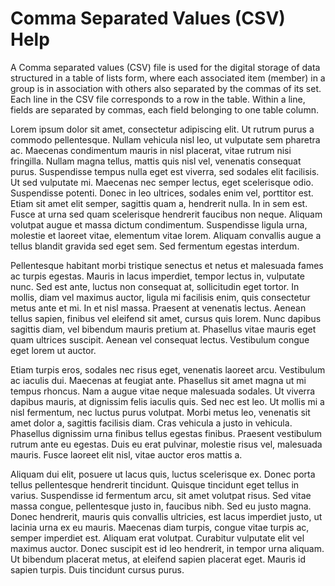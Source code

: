 # Comma Separated Values (CSV) Help

A Comma separated values (CSV) file is used for the digital storage of data structured in a table of lists form, where each associated item (member) in a group is in association with others also separated by the commas of its set. Each line in the CSV file corresponds to a row in the table. Within a line, fields are separated by commas, each field belonging to one table column.

Lorem ipsum dolor sit amet, consectetur adipiscing elit. Ut rutrum purus a commodo pellentesque. Nullam vehicula nisl leo, ut vulputate sem pharetra ac. Maecenas condimentum mauris in nisl placerat, vitae rutrum nisi fringilla. Nullam magna tellus, mattis quis nisl vel, venenatis consequat purus. Suspendisse tempus nulla eget est viverra, sed sodales elit facilisis. Ut sed vulputate mi. Maecenas nec semper lectus, eget scelerisque odio. Suspendisse potenti. Donec in leo ultrices, sodales enim vel, porttitor est. Etiam sit amet elit semper, sagittis quam a, hendrerit nulla. In in sem est. Fusce at urna sed quam scelerisque hendrerit faucibus non neque. Aliquam volutpat augue et massa dictum condimentum. Suspendisse ligula urna, molestie et laoreet vitae, elementum vitae lorem. Aliquam convallis augue a tellus blandit gravida sed eget sem. Sed fermentum egestas interdum.

Pellentesque habitant morbi tristique senectus et netus et malesuada fames ac turpis egestas. Mauris in lacus imperdiet, tempor lectus in, vulputate nunc. Sed est ante, luctus non consequat at, sollicitudin eget tortor. In mollis, diam vel maximus auctor, ligula mi facilisis enim, quis consectetur metus ante et mi. In et nisl massa. Praesent at venenatis lectus. Aenean tellus sapien, finibus vel eleifend sit amet, cursus quis lorem. Nunc dapibus sagittis diam, vel bibendum mauris pretium at. Phasellus vitae mauris eget quam ultrices suscipit. Aenean vel consequat lectus. Vestibulum congue eget lorem ut auctor.

Etiam turpis eros, sodales nec risus eget, venenatis laoreet arcu. Vestibulum ac iaculis dui. Maecenas at feugiat ante. Phasellus sit amet magna ut mi tempus rhoncus. Nam a augue vitae neque malesuada sodales. Ut viverra dapibus mauris, at dignissim felis iaculis quis. Sed nec est leo. Ut mollis mi a nisl fermentum, nec luctus purus volutpat. Morbi metus leo, venenatis sit amet dolor a, sagittis facilisis diam. Cras vehicula a justo in vehicula. Phasellus dignissim urna finibus tellus egestas finibus. Praesent vestibulum rutrum ante eu egestas. Duis eu erat pulvinar, molestie risus vel, malesuada mauris. Fusce laoreet elit nisl, vitae auctor eros mattis a.

Aliquam dui elit, posuere ut lacus quis, luctus scelerisque ex. Donec porta tellus pellentesque hendrerit tincidunt. Quisque tincidunt eget tellus in varius. Suspendisse id fermentum arcu, sit amet volutpat risus. Sed vitae massa congue, pellentesque justo in, faucibus nibh. Sed eu justo magna. Donec hendrerit, mauris quis convallis ultricies, est lacus imperdiet justo, ut lacinia urna ex eu mauris. Maecenas diam turpis, congue vitae turpis ac, semper imperdiet est. Aliquam erat volutpat. Curabitur vulputate elit vel maximus auctor. Donec suscipit est id leo hendrerit, in tempor urna aliquam. Ut bibendum placerat metus, at eleifend sapien placerat eget. Mauris id sapien turpis. Duis tincidunt cursus purus.